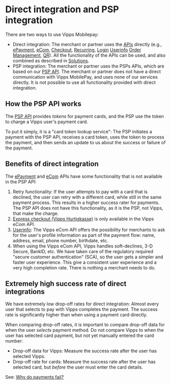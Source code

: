 <!-- START_METADATA
---
title: Direct integration and PSP integration
sidebar_label: Direct integration and PSP integration
description: Direct integration and PSP integration
pagination_next: null
pagination_prev: null
---
END_METADATA -->

# Direct integration and PSP integration

There are two ways to use Vipps Mobilepay:

* Direct integration: The merchant or partner uses the
  [APIs](https://developer.vippsmobilepay.com/docs/APIs)
  directly
  (e.g., [ePayment](https://developer.vippsmobilepay.com/docs/APIs/epayment-api),
  [eCom](https://developer.vippsmobilepay.com/docs/APIs/ecom-api),
  [Checkout](https://developer.vippsmobilepay.com/docs/APIs/checkout-api),
  [Recurring](https://developer.vippsmobilepay.com/docs/APIs/recurring-api),
  [Login](https://developer.vippsmobilepay.com/docs/APIs/login-api)
  [Userinfo](https://developer.vippsmobilepay.com/docs/APIs/userinfo-api)
  [Order Management](https://developer.vippsmobilepay.com/docs/APIs/order-management-api),
  [QR](https://developer.vippsmobilepay.com/docs/APIs/qr-api)).
  All the functionality of the APIs can be used, and also combined as described in
  [Solutions](https://developer.vippsmobilepay.com/docs/vipps-solutions).
* PSP integration: The merchant or partner uses the PSPs APIs, which are
  based on our
  [PSP API](https://developer.vippsmobilepay.com/docs/APIs/psp-api).
  The merchant or partner does not have a direct communication with
  Vipps MobilePay, and uses none of our services directly.
  It is not possible to use all functionality provided with direct integration.

## How the PSP API works

The
[PSP API](https://vippsas.github.io/vipps-developer-docs/docs/APIs/psp-api)
provides _tokens_ for payment cards, and the PSP use the token to charge a
Vipps user's payment card.

To put it simply, it is a "card token lookup service": 
The PSP initiates a payment with the PSP API, receives a card token,
uses the token to process the payment, and then sends an update to us about
the success or failure of the payment.

## Benefits of direct integration

The
[ePayment](https://developer.vippsmobilepay.com/docs/APIs/epayment-api)
and
[eCom](https://developer.vippsmobilepay.com/docs/APIs/ecom-api)
APIs have some functionality that is not available in the PSP API:

1. Retry functionality: If the user attempts to pay with a card that is declined,
   the user can retry with a different card, while still in the same payment process.
   This results in a higher success rater for payments.
   The PSP API does not have this functionality, as it is the PSP, not Vipps,
   that make the charge.
2. [Express checkout (Vipps Hurtigkasse)](https://developer.vippsmobilepay.com/docs/APIs/ecom-api/vipps-ecom-api#express-checkout-payments)
   is only available in the Vipps eCom API.
3. [Userinfo](https://developer.vippsmobilepay.com/docs/APIs/ecom-api/vipps-ecom-api#userinfo):
   The Vipps eCom API offers the possibility for merchants to ask for the user's
   profile information as part of the payment flow: name, address, email, phone number, birthdate, etc.
4. When using the Vipps eCom API, Vipps handles soft-declines, 3-D Secure, BankID, etc.
   We have taken care of the regulatory required "secure customer authentication" (SCA),
   so the user gets a simpler and faster user experience.
   This give a consistent user experience and a very high completion rate.
   There is nothing a merchant needs to do.

## Extremely high success rate of direct integrations

We have extremely low drop-off rates for direct integration:
Almost every user that selects to pay with Vipps completes the payment. The
success rate is significantly higher than when using a payment card directly.

When comparing drop-off rates, it is important to compare drop-off data for when the
user _selects_ payment method. Do not compare Vipps to when the
user has selected card payment, but not yet manually entered the card number:

* Drop-off data for Vipps: Measure the success rate after the user has selected Vipps.
* Drop-off rate for cards: Measure the success rate after the user has selected card,
  but _before_ the user must enter the card details.

See:
[Why do payments fail?](../faqs/common-problems-faq#why-do-payments-fail)
